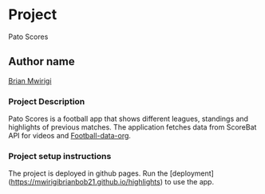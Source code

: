 # Project
Pato Scores

## Author name
[Brian Mwirigi](https://github.com/MwirigiBrianBob21)


### Project Description

Pato Scores is a football app that shows different leagues, standings and highlights of previous matches. The application fetches data from ScoreBat API for videos and [Football-data-org](https://www.football-data.org/). 

### Project setup instructions
The project is deployed in github pages. Run the [deployment] (https://mwirigibrianbob21.github.io/highlights) to use the app.





